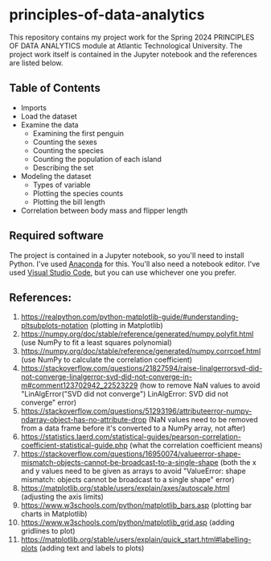 # principles-of-data-analytics

This repository contains my project work for the Spring 2024 PRINCIPLES OF DATA ANALYTICS module at Atlantic Technological University. The project work itself is contained in the Jupyter notebook and the references are listed below.

## Table of Contents
- Imports
- Load the dataset
- Examine the data
    - Examining the first penguin
    - Counting the sexes
    - Counting the species
    - Counting the population of each island
    - Describing the set
- Modeling the dataset
    - Types of variable
    - Plotting the species counts
    - Plotting the bill length
- Correlation between body mass and flipper length

## Required software

The project is contained in a Jupyter notebook, so you'll need to install Python. I've used [Anaconda](https://www.anaconda.com/download) for this. You'll also need a notebook editor. I've used [Visual Studio Code](https://code.visualstudio.com/), but you can use whichever one you prefer. 

## References:
1. https://realpython.com/python-matplotlib-guide/#understanding-pltsubplots-notation (plotting in Matplotlib)
1. https://numpy.org/doc/stable/reference/generated/numpy.polyfit.html (use NumPy to fit a least squares polynomial)
1. https://numpy.org/doc/stable/reference/generated/numpy.corrcoef.html (use NumPy to calculate the correlation coefficient)
1. https://stackoverflow.com/questions/21827594/raise-linalgerrorsvd-did-not-converge-linalgerror-svd-did-not-converge-in-m#comment123702942_22523229 (how to remove NaN values to avoid "LinAlgError("SVD did not converge") LinAlgError: SVD did not converge" error)
1. https://stackoverflow.com/questions/51293196/attributeerror-numpy-ndarray-object-has-no-attribute-drop (NaN values need to be removed from a data frame before it's converted to a NumPy array, not after)
1. https://statistics.laerd.com/statistical-guides/pearson-correlation-coefficient-statistical-guide.php (what the correlation coefficient means)
1. https://stackoverflow.com/questions/16950074/valueerror-shape-mismatch-objects-cannot-be-broadcast-to-a-single-shape (both the x and y values need to be given as arrays to avoid "ValueError: shape mismatch: objects cannot be broadcast to a single shape" error)
1. https://matplotlib.org/stable/users/explain/axes/autoscale.html (adjusting the axis limits)
1. https://www.w3schools.com/python/matplotlib_bars.asp (plotting bar charts in Matplotlib)
1. https://www.w3schools.com/python/matplotlib_grid.asp (adding gridlines to plot)
1. https://matplotlib.org/stable/users/explain/quick_start.html#labelling-plots (adding text and labels to plots)